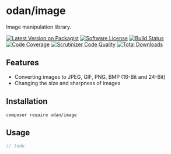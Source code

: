# odan/image

Image manipulation library.

[![Latest Version on Packagist](https://img.shields.io/github/release/odan/image.svg)](https://github.com/odan/image/releases)
[![Software License](https://img.shields.io/badge/license-MIT-brightgreen.svg)](LICENSE.md)
[![Build Status](https://travis-ci.org/odan/image.svg?branch=master)](https://travis-ci.org/odan/image)
[![Code Coverage](https://scrutinizer-ci.com/g/odan/image/badges/coverage.png?b=master)](https://scrutinizer-ci.com/g/odan/image/?branch=master)
[![Scrutinizer Code Quality](https://scrutinizer-ci.com/g/odan/image/badges/quality-score.png?b=master)](https://scrutinizer-ci.com/g/odan/image/?branch=master)
[![Total Downloads](https://img.shields.io/packagist/dt/odan/image.svg)](https://packagist.org/packages/odan/image)


## Features

* Converting images to JPEG, GIF, PNG, BMP (16-Bit and 24-Bit)
* Changing the size and sharpness of images

## Installation

```
composer require odan/image
```

## Usage

```php
// todo
```